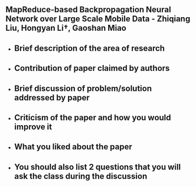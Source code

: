 ## MapReduce-based Backpropagation Neural Network over Large Scale Mobile Data - Zhiqiang Liu, Hongyan Li†, Gaoshan Miao

- Brief description of the area of research
	-
- Contribution of paper claimed by authors
	-
- Brief discussion of problem/solution addressed by paper
	-
- Criticism of the paper and how you would improve it
	-
- What you liked about the paper
	-
- You should also list 2 questions that you will ask the class during the discussion
	-
